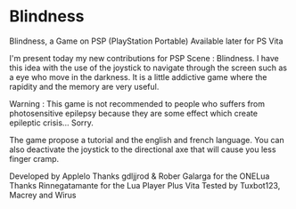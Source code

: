# Blindness
Blindness, a Game on PSP (PlayStation Portable)
Available later for PS Vita 

I'm present today my new contributions for PSP Scene : Blindness. I have this idea with the use of the joystick to navigate through the screen such as a eye who move in the darkness. It is a little addictive game where the rapidity and the memory are very useful.

Warning : This game is not recommended to people who suffers from photosensitive epilepsy because they are some effect which create epileptic crisis... Sorry.

The game propose a tutorial and the english and french language. You can also deactivate the joystick to the directional axe that will cause you less finger cramp.

Developed by Applelo
Thanks gdljjrod & Rober Galarga for the ONELua
Thanks Rinnegatamante for the Lua Player Plus Vita
Tested by Tuxbot123, Macrey and Wirus

